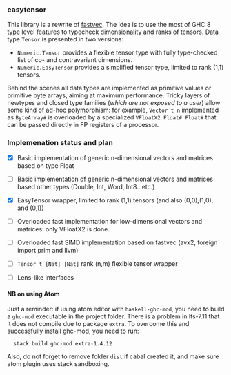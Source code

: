 ### easytensor

This library is a rewrite of [fastvec](https://github.com/achirkin/fastvec).
The idea is to use the most of GHC 8 type level features to typecheck dimensionality and ranks of tensors.
Data type `Tensor` is presented in two versions:

 * `Numeric.Tensor` provides a flexible tensor type with fully type-checked list of co- and contravariant dimensions.
 * `Numeric.EasyTensor` provides a simplified tensor type, limited to rank (1,1) tensors.

Behind the scenes all data types are implemented as primitive values or primitive byte arrays, aiming at maximum performance.
Tricky layers of newtypes and closed type families (*which are not exposed to a user*) allow some kind of ad-hoc polymorphism:
for example, `Vector t n` implemented as `ByteArray#` is overloaded by a specialized `VFloatX2 Float# Float#` that can be passed directly in FP registers of a processor.

### Implemenation status and plan

  - [x] Basic implementation of generic n-dimensional vectors and matrices based on type Float
  - [ ] Basic implementation of generic n-dimensional vectors and matrices based other types (Double, Int, Word, Int8.. etc.)
  - [x] EasyTensor wrapper, limited to rank (1,1) tensors (and also (0,0),(1,0), and (0,1))
  - [ ] Overloaded fast implementation for low-dimensional vectors and matrices: only VFloatX2 is done.
  - [ ] Overloaded fast SIMD implementation based on fastvec (avx2, foreign import prim and llvm)
  - [ ] `Tensor t [Nat] [Nat]` rank (n,m) flexible tensor wrapper
  - [ ] Lens-like interfaces


#### NB on using Atom

Just a reminder:
if using atom editor with `haskell-ghc-mod`, you need to build a `ghc-mod` executable
in the project folder.
There is a problem in lts-7.11 that it does not compile due to package `extra`.
To overcome this and successfully install ghc-mod, you need to run:
```
  stack build ghc-mod extra-1.4.12
```
Also, do not forget to remove folder `dist` if cabal created it,
and make sure atom plugin uses stack sandboxing.
